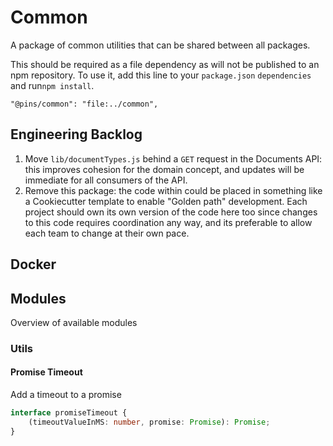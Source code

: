 # Common

A package of common utilities that can be shared between all packages.

This should be required as a file dependency as will not be published to an
npm repository. To use it, add this line to your `package.json` `dependencies`
and run`npm install`.

```
"@pins/common": "file:../common",
```

## Engineering Backlog

1. Move `lib/documentTypes.js` behind a `GET` request in the Documents API: this improves cohesion for the domain concept, and
updates will be immediate for all consumers of the API.
1. Remove this package: the code within could be placed in something like a Cookiecutter template to enable 
"Golden path" development. Each project should own its own version of the code here too since changes to this
code requires coordination any way, and its preferable to allow each team to change at their own pace.

## Docker

## Modules

Overview of available modules

### Utils

#### Promise Timeout

Add a timeout to a promise

```typescript
interface promiseTimeout {
	(timeoutValueInMS: number, promise: Promise): Promise;
}
```
